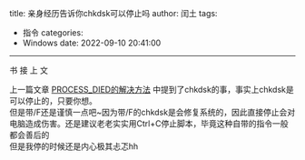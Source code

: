 title: 亲身经历告诉你chkdsk可以停止吗
author: 闰土
tags:
  - 指令
categories:
  - Windows
date: 2022-09-10 20:41:00
---
书  接  上  文    
<!-- more -->
上一篇文章 [PROCESS_DIED的解决方法](https://tbdriver.github.io/) 中提到了chkdsk的事，事实上chkdsk是可以停止的，只要你想。    
但是带/F还是谨慎一点吧~因为带/F的chkdsk是会修复系统的，因此直接停止会对电脑造成伤害。还是建议老老实实用Ctrl+C停止脚本，毕竟这种自带的指令一般都会善后的    
但是我停的时候还是内心极其忐忑hh